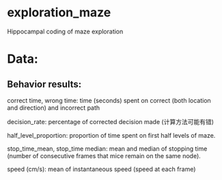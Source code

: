 # exploration_maze
Hippocampal coding of maze exploration

# Data:
## Behavior results:

correct time, wrong time: time (seconds) spent on correct (both location and direction) and incorrect path

decision_rate: percentage of corrected decision made (计算方法可能有错)

half_level_proportion: proportion of time spent on first half levels of maze.

stop_time_mean, stop_time median: mean and median of stopping time (number of consecutive frames that mice remain on the same node).

speed (cm/s): mean of instantaneous speed (speed at each frame)
